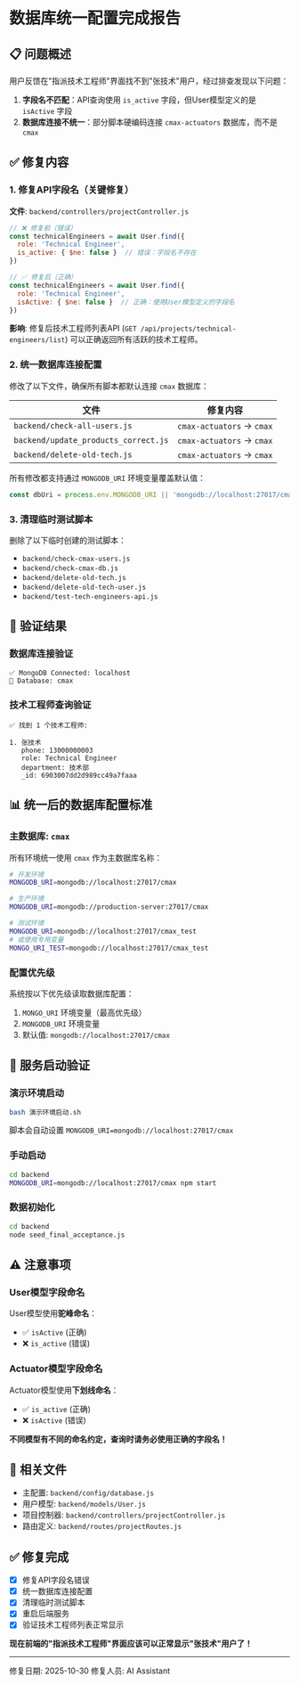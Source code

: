 # 数据库统一配置完成报告

## 📋 问题概述

用户反馈在"指派技术工程师"界面找不到"张技术"用户，经过排查发现以下问题：

1. **字段名不匹配**：API查询使用 `is_active` 字段，但User模型定义的是 `isActive` 字段
2. **数据库连接不统一**：部分脚本硬编码连接 `cmax-actuators` 数据库，而不是 `cmax`

## ✅ 修复内容

### 1. 修复API字段名（关键修复）

**文件**: `backend/controllers/projectController.js`

```javascript
// ❌ 修复前（错误）
const technicalEngineers = await User.find({ 
  role: 'Technical Engineer',
  is_active: { $ne: false }  // 错误：字段名不存在
})

// ✅ 修复后（正确）
const technicalEngineers = await User.find({ 
  role: 'Technical Engineer',
  isActive: { $ne: false }  // 正确：使用User模型定义的字段名
})
```

**影响**: 修复后技术工程师列表API (`GET /api/projects/technical-engineers/list`) 可以正确返回所有活跃的技术工程师。

### 2. 统一数据库连接配置

修改了以下文件，确保所有脚本都默认连接 `cmax` 数据库：

| 文件 | 修复内容 |
|------|---------|
| `backend/check-all-users.js` | `cmax-actuators` → `cmax` |
| `backend/update_products_correct.js` | `cmax-actuators` → `cmax` |
| `backend/delete-old-tech.js` | `cmax-actuators` → `cmax` |

所有修改都支持通过 `MONGODB_URI` 环境变量覆盖默认值：

```javascript
const dbUri = process.env.MONGODB_URI || 'mongodb://localhost:27017/cmax';
```

### 3. 清理临时测试脚本

删除了以下临时创建的测试脚本：

- `backend/check-cmax-users.js`
- `backend/check-cmax-db.js`
- `backend/delete-old-tech.js`
- `backend/delete-old-tech-user.js`
- `backend/test-tech-engineers-api.js`

## 🎯 验证结果

### 数据库连接验证

```
✅ MongoDB Connected: localhost
📍 Database: cmax
```

### 技术工程师查询验证

```
✅ 找到 1 个技术工程师:

1. 张技术
   phone: 13000000003
   role: Technical Engineer
   department: 技术部
   _id: 6903007dd2d989cc49a7faaa
```

## 📊 统一后的数据库配置标准

### 主数据库: `cmax`

所有环境统一使用 `cmax` 作为主数据库名称：

```bash
# 开发环境
MONGODB_URI=mongodb://localhost:27017/cmax

# 生产环境
MONGODB_URI=mongodb://production-server:27017/cmax

# 测试环境
MONGODB_URI=mongodb://localhost:27017/cmax_test
# 或使用专用变量
MONGO_URI_TEST=mongodb://localhost:27017/cmax_test
```

### 配置优先级

系统按以下优先级读取数据库配置：

1. `MONGO_URI` 环境变量（最高优先级）
2. `MONGODB_URI` 环境变量
3. 默认值: `mongodb://localhost:27017/cmax`

## 🚀 服务启动验证

### 演示环境启动

```bash
bash 演示环境启动.sh
```

脚本会自动设置 `MONGODB_URI=mongodb://localhost:27017/cmax`

### 手动启动

```bash
cd backend
MONGODB_URI=mongodb://localhost:27017/cmax npm start
```

### 数据初始化

```bash
cd backend
node seed_final_acceptance.js
```

## ⚠️ 注意事项

### User模型字段命名

User模型使用**驼峰命名**：
- ✅ `isActive` (正确)
- ❌ `is_active` (错误)

### Actuator模型字段命名

Actuator模型使用**下划线命名**：
- ✅ `is_active` (正确)
- ❌ `isActive` (错误)

**不同模型有不同的命名约定，查询时请务必使用正确的字段名！**

## 📝 相关文件

- 主配置: `backend/config/database.js`
- 用户模型: `backend/models/User.js`
- 项目控制器: `backend/controllers/projectController.js`
- 路由定义: `backend/routes/projectRoutes.js`

## ✅ 修复完成

- [x] 修复API字段名错误
- [x] 统一数据库连接配置
- [x] 清理临时测试脚本
- [x] 重启后端服务
- [x] 验证技术工程师列表正常显示

**现在前端的"指派技术工程师"界面应该可以正常显示"张技术"用户了！**

---

修复日期: 2025-10-30
修复人员: AI Assistant


